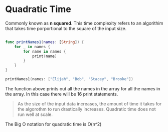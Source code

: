 # Quadratic Time

Commonly known as **n squared**. This time complexity refers to an algorithim that takes time porportional to the square of the input size. 

``` swift

func printNames1(names: [String]) {
    for _ in names {
        for name in names {
            print(name)
        }
    }
}

printNames1(names: ["Elijah", "Bob", "Stacey", "Brooke"])
```

The function above prints out all the names in the array for all the names in the array. In this case there will be 16 print statements. 

> As the size of the input data increases, the amount of time it takes for the algorothm to run drastically increases. Quadratic time does not run well at
> scale. 

The Big O notation for quadratic time is O(n^2)
